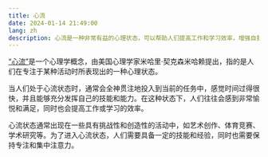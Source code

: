 ```yaml
---
title: 心流
date: 2024-01-14 21:49:00
lang: zh
description: 心流是一种非常有益的心理状态，可以帮助人们提高工作和学习效率，增强自我效能感和满足感。
---
```


<a href="https://zh.wikipedia.org/wiki/%E5%BF%83%E6%B5%81%E7%90%86%E8%AB%96" target="_blank">“心流”</a>是一个心理学概念，由美国心理学家米哈里·契克森米哈赖提出，指的是人们在专注于某种活动时所表现出的一种心理状态。

当人们处于心流状态时，通常会全神贯注地投入到当前的任务中，感觉时间过得很快，并且能够充分发挥自己的技能和能力。在这种状态下，人们往往会感到非常愉悦和满足，同时也会提高工作或学习的效率。

心流状态通常出现在一些具有挑战性和创造性的活动中，如艺术创作、体育竞赛、学术研究等。为了进入心流状态，人们需要具备一定的技能和经验，同时也需要保持专注和集中注意力。
